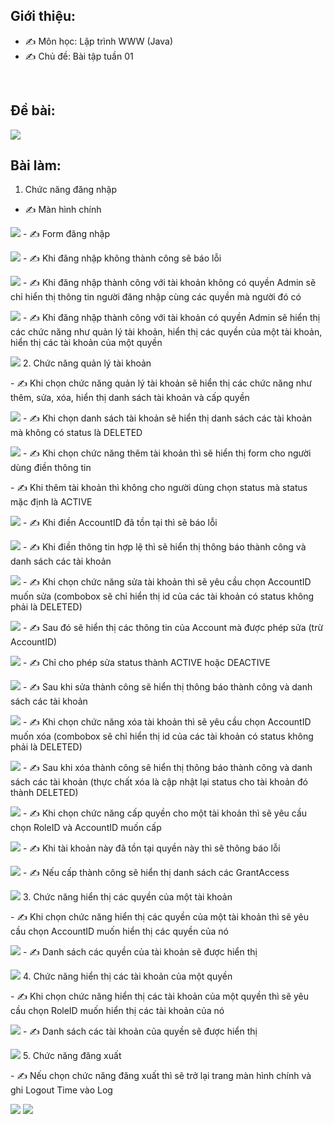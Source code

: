 ## Giới thiệu:
- ✍ Môn học: Lập trình WWW (Java)
- ✍ Chủ đề: Bài tập tuần 01
<br />

## Đề bài:
<img src="img/debai.png"/>
<br />

## Bài làm:

1. Chức năng đăng nhập
- ✍ Màn hình chính
<p></p>
<img src="img/mainLayout.png"/>
- ✍ Form đăng nhập
<p></p>
<img src="img/login.png"/>
- ✍ Khi đăng nhập không thành công sẽ báo lỗi
<p></p>
<img src="img/failLogin.png"/>
- ✍ Khi đăng nhập thành công với tài khoản không có quyền Admin sẽ chỉ hiển thị thông tin người đăng nhập cùng các quyền mà người đó có
<p></p>
<img src="img/successLoginWithoutAdminRole.png"/>
- ✍ Khi đăng nhập thành công với tài khoản có quyền Admin sẽ hiển thị các chức năng như quản lý tài khoản, hiển thị các quyền của một tài khoản, hiển thị các tài khoản của một quyền
<p></p>
<img src="img/successfulLoginWithAdminRole.png"/>
2. Chức năng quản lý tài khoản
<p></p>
- ✍ Khi chọn chức năng quản lý tài khoản sẽ hiển thị các chức năng như thêm, sửa, xóa, hiển thị danh sách tài khoản và cấp quyền
<p></p>
<img src="img/manageAccount.png"/>
- ✍ Khi chọn danh sách tài khoản sẽ hiển thị danh sách các tài khoản mà không có status là DELETED
<p></p>
<img src="img/accountList.png"/>
- ✍ Khi chọn chức năng thêm tài khoản thì sẽ hiển thị form cho người dùng điền thông tin
<p></p>
- ✍ Khi thêm tài khoản thì không cho người dùng chọn status mà status mặc định là ACTIVE
<p></p>
<img src="img/addAccountForm.png"/>
- ✍ Khi điền AccountID đã tồn tại thì sẽ báo lỗi
<p></p>
<img src="img/failAddAccount.png"/>
- ✍ Khi điền thông tin hợp lệ thì sẽ hiển thị thông báo thành công và danh sách các tài khoản
<p></p>
<img src="img/successfulAddAccount.png"/>
- ✍ Khi chọn chức năng sửa tài khoản thì sẽ yêu cầu chọn AccountID muốn sửa (combobox sẽ chỉ hiển thị id của các tài khoản có status không phải là DELETED)
<p></p>
<img src="img/selectAccountForUpdating.png"/>
- ✍ Sau đó sẽ hiển thị các thông tin của Account mà được phép sửa (trừ AccountID) 
<p></p>
<img src="img/updateAccountForm.png"/>
- ✍ Chỉ cho phép sửa status thành ACTIVE hoặc DEACTIVE 
<p></p>
<img src="img/updateAccountForm2.png"/>
- ✍ Sau khi sửa thành công sẽ hiển thị thông báo thành công và danh sách các tài khoản
<p></p>
<img src="img/successfulUpdateAccount.png"/>
- ✍ Khi chọn chức năng xóa tài khoản thì sẽ yêu cầu chọn AccountID muốn xóa (combobox sẽ chỉ hiển thị id của các tài khoản có status không phải là DELETED)
<p></p>
<img src="img/selectAccountForDelete.png"/>
- ✍ Sau khi xóa thành công sẽ hiển thị thông báo thành công và danh sách các tài khoản (thực chất xóa là cập nhật lại status cho tài khoản đó thành DELETED)
<p></p>
<img src="img/successfulDeleteAccount.png"/>
- ✍ Khi chọn chức năng cấp quyền cho một tài khoản thì sẽ yêu cầu chọn RoleID và AccountID muốn cấp 
<p></p>
<img src="img/selectRoleAndAccountForGrantAccess.png"/>
- ✍ Khi tài khoản này đã tồn tại quyền này thì sẽ thông báo lỗi 
<p></p>
<img src="img/failGrantAccess.png"/>
- ✍ Nếu cấp thành công sẽ hiển thị danh sách các GrantAccess 
<p></p>
<img src="img/successfulGrantAccess.png.png"/>
3. Chức năng hiển thị các quyền của một tài khoản
<p></p>
- ✍ Khi chọn chức năng hiển thị các quyền của một tài khoản thì sẽ yêu cầu chọn AccountID muốn hiển thị các quyền của nó
<p></p>
<img src="img/selectAccountForShowRole.png"/>
- ✍ Danh sách các quyền của tài khoản sẽ được hiển thị
<p></p>
<img src="img/successfulShowRowByAccount.png"/>
4. Chức năng hiển thị các tài khoản của một quyền
<p></p>
- ✍ Khi chọn chức năng hiển thị các tài khoản của một quyền thì sẽ yêu cầu chọn RoleID muốn hiển thị các tài khoản của nó
<p></p>
<img src="img/selectRoleForShowAccount.png"/>
- ✍ Danh sách các tài khoản của quyền sẽ được hiển thị
<p></p>
<img src="img/successfulShowAccountByRole.png"/>
5. Chức năng đăng xuất
<p></p>
- ✍ Nếu chọn chức năng đăng xuất thì sẽ trở lại trang màn hình chính và ghi Logout Time vào Log
<p></p>
<img src="img/mainLayout.png"/>
<img src="img/writeLog.png"/>





